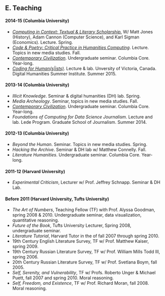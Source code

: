 ## E. Teaching

#### 2014-15 (Columbia University)

- [*Computing in Context: Textual & Literary
  Scholarship.*](https://github.com/denten-courses/computing-context) W/ Matt
Jones (History), Adam Cannon (Computer Science), and Karl Sigman (Economics).
Lecture. Spring.
- [*Code & Poetry: Critical Practice in Humanities
  Computing*](https://github.com/denten-courses/code-poetry/blob/master/2014-fall/course-sched.md).
Lecture. Topics in new media studies. Fall.
- [*Contemporary
  Civilization*](https://github.com/denten-courses/con-civ/blob/master/2014-fall/2014-fall-sched.md).
Undergraduate seminar. Columbia Core. Year-long.
- [*Coding for
  Human(s|ists)*](https://github.com/denten-workshops/dhsi-coding-fundamentals).
Lecture & lab. Unversity of Victoria, Canada.  Digital Humanities Summer
Institute. Summer 2015.

#### 2013-14 (Columbia University)

- *Illicit Knowledge*. Seminar & digital humanities (DH) lab. Spring.
- *Media Archeology*. Seminar, topics in new media studies. Fall.
- [*Contemporary
  Civilization*](https://github.com/denten-courses/con-civ/blob/master/2014-fall/2014-fall-sched.md).
Undergraduate seminar. Columbia Core. Year-long.
- *Foundations of Computing for Data Science Journalism*. Lecture and lab. Lede
  Program. Graduate School of Journalism. Summer 2014.

#### 2012-13 (Columbia University)

- *Beyond the Human*. Seminar. Topics in new media studies. Spring.
- *Hacking the Archive*. Seminar & DH lab w/ Matthew Connelly. Fall.
- *Literature Humanities*. Undergraduate seminar. Columbia Core. Year-long.

#### 2011-12 (Harvard University)

- *Experimental Criticism*, Lecturer w/ Prof. Jeffrey Schnapp. Seminar & DH
  Lab.

#### Before 2011 (Harvard University, Tufts University)

- *The Art of Numbers*, Teaching Fellow (TF) with Prof. Alyssa Goodman, spring
  2008 & 2010. Undergraduate seminar, data visualization, quantitative
reasoning.
- *Future of the Book*, Tufts University Lecturer, Spring 2008, undergraduate
  seminar.
- *Literature Tutorial*, Harvard Tutor in the of fall 2007 through spring 2010.  
- 19th Century English Literature Survey, TF w/ Prof. Matthew Kaiser, spring
  2009.
- 19th Century Russian Literature Survey, TF w/ Prof. William Mills Todd III,
  spring 2006.
- 20th Century Russian Literature Survey, TF w/ Prof. Svetlana Boym, fall 2005.  
- *Self, Serenity, and Vulnerability*, TF w/ Profs. Roberto Unger & Michael
  Puett, fall 2007 and spring 2010. Moral reasoning.
- *Self, Freedom, and Existence*, TF w/ Prof. Richard Moran, fall 2008. Moral
  reasoning.

